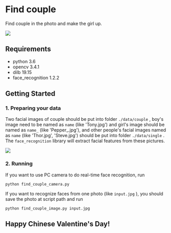# Find couple

Find couple in the photo and make the girl up.

![](https://github.com/hao-qiang/find_couple/blob/master/output.jpg)

## Requirements

- python 3.6
- opencv 3.4.1
- dilb 19.15
- face_recognition 1.2.2

## Getting Started

### 1. Preparing your data

Two facial images of couple should be put into folder `./data/couple` , boy's image need to be named as `name` (like 'Tony.jpg') and girl's image should be named as `name_` (like 'Pepper_.jpg'), and other people's facial images named as `name` (like 'Thor.jpg', 'Steve.jpg') should be put into folder `./data/single` . The `face_recognition` library will extract facial features from these pictures.

![](https://github.com/hao-qiang/find_couple/blob/master/data.jpg)

### 2. Running

If you want to use PC camera to do real-time face recognition, run

```
python find_couple_camera.py
```

If you want to recognize faces from one photo (like `input.jpg` ), you should save the photo at script path and run

```
python find_couple_image.py input.jpg
```

## Happy Chinese Valentine's Day!
